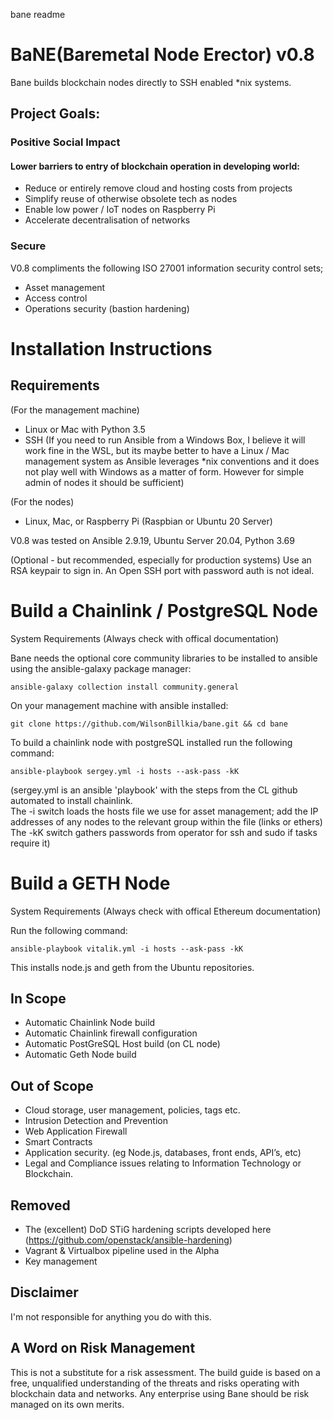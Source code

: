 bane readme


# BaNE(Baremetal Node Erector) v0.8


Bane builds blockchain nodes directly to SSH enabled *nix systems.

## Project Goals: 

### Positive Social Impact
#### Lower barriers to entry of blockchain operation in developing world:
* Reduce or entirely remove cloud and hosting costs from projects
* Simplify reuse of otherwise obsolete tech as nodes
* Enable low power / IoT nodes on Raspberry Pi  
* Accelerate decentralisation of networks 

### Secure 
V0.8 compliments the following ISO 27001 information security control sets;
* Asset management 
* Access control 
* Operations security (bastion hardening)   

# Installation Instructions

## Requirements
(For the management machine)
* Linux or Mac with Python 3.5 
* SSH 
(If you need to run Ansible from a Windows Box, I believe it will work fine in the WSL, but its maybe better to have a Linux / Mac management system as Ansible leverages *nix conventions and it does not play well with Windows as a matter of form. However for simple admin of nodes it should be sufficient)

(For the nodes)
* Linux, Mac, or Raspberry Pi (Raspbian or Ubuntu 20 Server)

V0.8 was tested on Ansible 2.9.19, Ubuntu Server 20.04, Python 3.69


(Optional - but recommended, especially for production systems)
Use an RSA keypair to sign in. An Open SSH port with password auth is not ideal. 

# Build a Chainlink / PostgreSQL Node

System Requirements (Always check with offical documentation)

Bane needs the optional core community libraries to be installed to ansible using the ansible-galaxy package manager:

```
ansible-galaxy collection install community.general 
```

On your management machine with ansible installed:

```
git clone https://github.com/WilsonBillkia/bane.git && cd bane
```

To build a chainlink node with postgreSQL installed run the following command:

```
ansible-playbook sergey.yml -i hosts --ask-pass -kK
```

(sergey.yml is an ansible 'playbook' with the steps from the CL github automated to install chainlink.  
The -i switch loads the hosts file we use for asset management; add the IP addresses of any nodes to the relevant group within the file (links or ethers)
The -kK switch gathers passwords from operator for ssh and sudo if tasks require it)


# Build a GETH Node
System Requirements (Always check with offical Ethereum documentation)

Run the following command:

```
ansible-playbook vitalik.yml -i hosts --ask-pass -kK
```
This installs node.js and geth from the Ubuntu repositories.

## In Scope
* Automatic Chainlink Node build
* Automatic Chainlink firewall configuration
* Automatic PostGreSQL Host build (on CL node)
* Automatic Geth Node build

## Out of Scope
* Cloud storage, user management, policies, tags etc. 
* Intrusion Detection and Prevention 
* Web Application Firewall 
* Smart Contracts
* Application security. (eg Node.js, databases, front ends, API’s, etc)
* Legal and Compliance issues relating to Information Technology or Blockchain.

## Removed
* The (excellent) DoD STiG hardening scripts developed here (https://github.com/openstack/ansible-hardening)
* Vagrant & Virtualbox pipeline used in the Alpha
* Key management

## Disclaimer
I'm not responsible for anything you do with this.

## A Word on Risk Management
This is not a substitute for a risk assessment. The build guide is based on a free, unqualified understanding of the threats and risks operating with blockchain data and networks.
Any enterprise using Bane should be risk managed on its own merits.


